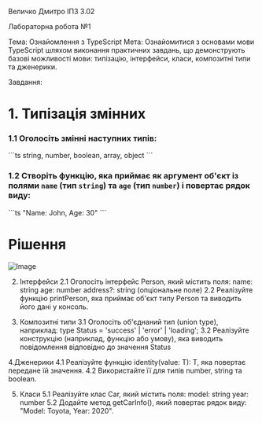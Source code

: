 Величко Дмитро ІПЗ 3.02

Лабораторна робота №1

Тема: Ознайомлення з TypeScript
Мета: Ознайомитися з основами мови TypeScript шляхом виконання практичних завдань, що демонструють базові можливості мови: типізацію, інтерфейси, класи, композитні типи та дженерики.

Завдання:
# 1. Типізація змінних
### 1.1 Оголосіть змінні наступних типів:  
\`\`\`ts
string, number, boolean, array, object
\`\`\`

### 1.2 Створіть функцію, яка приймає як аргумент об'єкт із полями `name` (тип `string`) та `age` (тип `number`) і повертає рядок виду:  
\`\`\`ts
"Name: John, Age: 30"
\`\`\`
# Рішення
   ![Image](https://github.com/user-attachments/assets/2c9d02b5-9f0d-41da-ac17-90f9ec322086)

2. Інтерфейси
2.1 Оголосіть інтерфейс Person, який містить поля:
    name: string
    age: number
    address?: string (опціональне поле)
2.2 Реалізуйте функцію printPerson, яка приймає об'єкт типу Person та виводить його дані у консоль.

3. Композитні типи
3.1 Оголосіть об'єднаний тип (union type), наприклад:
   type Status = 'success' | 'error' | 'loading';
3.2 Реалізуйте конструкцію (наприклад, функцію або умову), яка виводить повідомлення відповідно до значення Status

4.Дженерики
4.1 Реалізуйте функцію identity<T>(value: T): T, яка повертає передане їй значення.
4.2 Використайте її для типів number, string та boolean.

5. Класи
5.1 Реалізуйте клас Car, який містить поля:
   model: string
   year: number
5.2 Додайте метод getCarInfo(), який повертає рядок виду: "Model: Toyota, Year: 2020".
